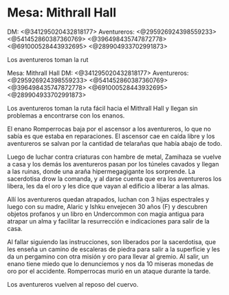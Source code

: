 # Mesa: Mithrall Hall
DM: <@341295020432818177> 
Aventureros: <@295926924398559233> <@541452860387360769> <@396498435747872778> <@691000528443932695> <@289904933702991873> 

Los aventureros toman la rut

Mesa: Mithrall Hall
DM: <@341295020432818177> 
Aventureros: <@295926924398559233> <@541452860387360769> <@396498435747872778> <@691000528443932695> <@289904933702991873> 

Los aventureros toman la ruta fácil hacia el Mithrall Hall y llegan sin problemas a encontrarse con los enanos.

El enano Romperrocas baja por el ascensor a los aventureros, lo que no sabía es que estaba en reparaciones. El ascensor cae en caída libre y los aventureros se salvan por la cantidad de telarañas que había abajo de todo.

Luego de luchar contra criaturas con hambre de metal, Zamihaza se vuelve a casa y los demás los aventureros pasan por los túneles cavados y llegan a las ruinas, donde una araña hipermegagigante los sorprende. La sacerdotisa drow la comanda, y al darse cuenta que era los aventureros los libera, les da el oro y les dice que vayan al edificio a liberar a las almas.

Allí los aventureros quedan atrapados, luchan con 3 hijas espectrales y luego con su madre, Alaric y Ishku envejecen 30 años (F) y descubren objetos profanos y un libro en Undercommon con magia antigua para atrapar un alma y facilitar la resurrección e indicaciones para salir de la casa.

Al fallar siguiendo las instrucciones, son liberados por la sacerdotisa, que les enseña un camino de escaleras de piedra para salir a la superficie y les da un pergamino con otra misión y oro para llevar al gremio. Al salir, un enano tiene miedo que lo denunciemos y nos da 10 miseras monedas de oro por el accidente. Romperrocas murió en un ataque durante la tarde.

Los aventureros vuelven al reposo del cuervo.

